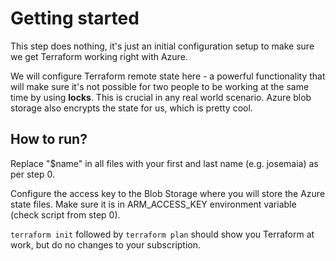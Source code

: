 # Getting started

This step does nothing, it's just an initial configuration setup to make sure we get Terraform working right with Azure.

We will configure Terraform remote state here - a powerful functionality that will make sure it's not possible for two people to be working at the same time by using **locks**. This is crucial in any real world scenario. Azure blob storage also encrypts the state for us, which is pretty cool.

## How to run?

Replace "$name" in all files with your first and last name (e.g. josemaia) as per step 0.

Configure the access key to the Blob Storage where you will store the Azure state files. Make sure it is in ARM_ACCESS_KEY environment variable (check script from step 0).

`terraform init` followed by `terraform plan` should show you Terraform at work, but do no changes to your subscription.

